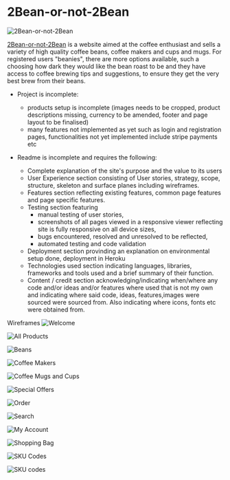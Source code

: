 # 2Bean-or-not-2Bean

![2Bean-or-not-2Bean](./media/readme-screenshots/ss-main.png)



[2Bean-or-not-2Bean](https://beans2beans.herokuapp.com/) is a website aimed at the coffee enthusiast and sells a variety of high quality coffee beans, coffee makers and cups and mugs. For registered users "beanies", there are more options available, such a choosing how dark they would like the bean roast to be and they have access to coffee brewing tips and suggestions, to ensure they get the very best brew from their beans.

* Project is incomplete: 
    - products setup is incomplete (images needs to be cropped, product descriptions missing, currency to be amended, footer and page layout to be finalised)
    - many features not implemented as yet such as login and registration pages, functionalities not yet implemented include stripe payments etc

* Readme is incomplete and requires the following:
    - Complete explanation of the site's purpose and the value to its users
    - User Experience section consisting of User stories, strategy, scope, structure, skeleton and surface planes including wireframes.
    - Features section reflecting existing features, common page features and page specific features.
    - Testing section featuring
        - manual testing of user stories,
        - screenshots of all pages viewed in a responsive viewer reflecting site is fully responsive on all device sizes,
        - bugs encountered, resolved and unresolved to be reflected,
        - automated testing and code validation 
    - Deployment section provinding an explanation on environmental setup done, deployment in Heroku
    - Technologies used section indicating languages, libraries, frameworks and tools used and a brief summary of their function.
    - Content / credit section acknowledging/indicating when/where any code and/or ideas and/or features where used that is not my own and indicating where said code, ideas, features,images were sourced were sourced from. Also indicating where icons, fonts etc were obtained from.




Wireframes
![Welcome](./media/readme_wireframes/wf-main-page1.png)

![All Products](./media/readme_wireframes/wf-main-page2-ap.png)

![Beans](./media/readme_wireframes/wf-main-page3-bns.png)

![Coffee Makers](./media/readme_wireframes/wf-main-page4-cm.png)

![Coffee Mugs and Cups](./media/readme_wireframes/wf-main-page5-cmc.png)

![Special Offers](./media/readme_wireframes/wf-main-page6-so.png)

![Order](./media/readme_wireframes/wf-main-page7-order.png)

![Search](./media/readme_wireframes/wf-main-page8-search.png)

![My Account](./media/readme_wireframes/wf-main-page9-myacc.png)

![Shopping Bag](./media/readme_wireframes/wf-main-page10-sbag.png)


![SKU Codes](.media/readme-other/sku-codes.png)


![SKU codes](./media/readme-screenshots/sku-codes.png)